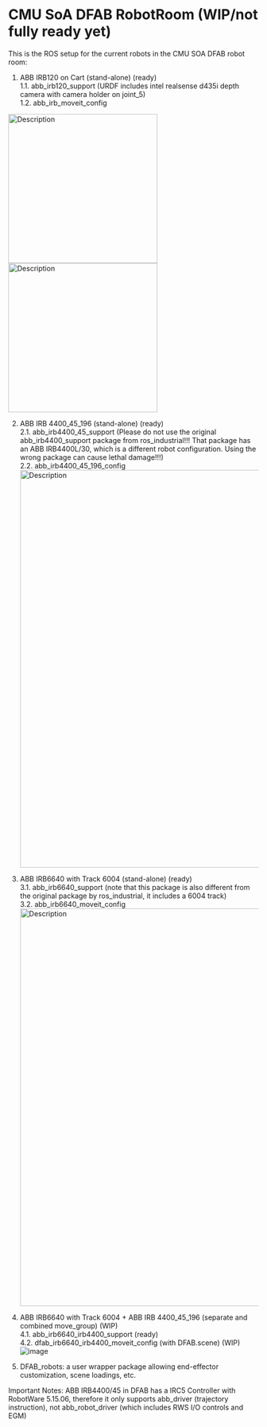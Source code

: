 # CMU SoA DFAB RobotRoom (WIP/not fully ready yet)

This is the ROS setup for the current robots in the CMU SOA DFAB robot room: 
1. ABB IRB120 on Cart (stand-alone)  (ready)  
  1.1. abb_irb120_support (URDF includes intel realsense d435i depth camera with camera holder on joint_5)  
  1.2. abb_irb_moveit_config  
<img src="https://github.com/SkyWatcher-123/CMU_DFAB_RobotRoom/assets/112517055/2fb3610f-83d5-4328-bc60-0838d6a9522e" alt="Description" width="300"/>
<img src="https://github.com/SkyWatcher-123/CMU_DFAB_RobotRoom/assets/112517055/3783a656-c42e-44c4-a024-0eb5eeb37e0f" alt="Description" width="300"/
>

2. ABB IRB 4400_45_196 (stand-alone)  (ready)  
  2.1. abb_irb4400_45_support (Please do not use the original abb_irb4400_support package from ros_industrial!!! That package has an ABB IRB4400L/30, which is a different robot configuration. Using the wrong package can cause lethal damage!!!)  
  2.2. abb_irb4400_45_196_config
   <img src="https://github.com/user-attachments/assets/7fc07b08-1edd-4aaa-8fce-b6f70eb0efa4" alt="Description" width="800"/>  

4. ABB IRB6640 with Track 6004 (stand-alone)  (ready)  
  3.1. abb_irb6640_support (note that this package is also different from the original package by ros_industrial, it includes a 6004 track)  
  3.2. abb_irb6640_moveit_config  
   <img src="https://github.com/user-attachments/assets/334cf7d6-b3e7-41bb-8c81-122abb72973e" alt="Description" width="800"/>  

5. ABB IRB6640 with Track 6004 + ABB IRB 4400_45_196 (separate and combined move_group)  (WIP)  
  4.1.  abb_irb6640_irb4400_support  (ready)  
  4.2.  dfab_irb6640_irb4400_moveit_config (with DFAB.scene)  (WIP)  
![image](https://github.com/user-attachments/assets/6f85aa86-effa-4a86-9cf0-5cb66c1b4057)

6. DFAB_robots: a user wrapper package allowing end-effector customization, scene loadings, etc.  

Important Notes: ABB IRB4400/45 in DFAB has a IRC5 Controller with RobotWare 5.15.06, therefore it only supports abb_driver (trajectory instruction), not abb_robot_driver (which includes RWS I/O controls and EGM)  

